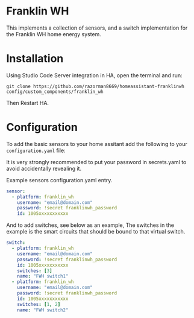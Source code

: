 # Franklin WH

This implements a collection of sensors, and a switch implementation for the Franklin WH home energy system.

# Installation

Using Studio Code Server integration in HA, open the terminal and run:
```
git clone https://github.com/razorman8669/homeassistant-franklinwh config/custom_components/franklin_wh
```

Then Restart HA.

# Configuration

To add the basic sensors to your home assitant add the following to your `configuration.yaml` file:

It is very strongly recommended to put your password in secrets.yaml to avoid accidentally revealing it.

Example sensors configuration.yaml entry.

```yaml
sensor:
  - platform: franklin_wh
    username: "email@domain.com"
    password: !secret franklinwh_password
    id: 1005xxxxxxxxxxx
```

And to add switches, see below as an example, The switches in the example is the smart circuits that should be
bound to that virtual switch.


```yaml
switch:
  - platform: franklin_wh
    username: "email@domain.com"
    password: !secret franklinwh_password
    id: 1005xxxxxxxxxxx
    switches: [3]
    name: "FWH switch1"
  - platform: franklin_wh
    username: "email@domain.com"
    password: !secret franklinwh_password
    id: 1005xxxxxxxxxxx
    switches: [1, 2]
    name: "FWH switch2"
```
